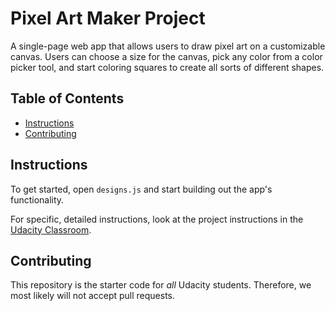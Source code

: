 # Pixel Art Maker Project

A single-page web app that allows users to draw pixel art on a customizable canvas.
Users can choose a size for the canvas, pick any color from a color picker tool, and start coloring squares to create all sorts of different shapes.

## Table of Contents

* [Instructions](#instructions)
* [Contributing](#contributing)

## Instructions

To get started, open `designs.js` and start building out the app's functionality.

For specific, detailed instructions, look at the project instructions in the [Udacity Classroom](https://classroom.udacity.com/me).

## Contributing

This repository is the starter code for _all_ Udacity students. Therefore, we most likely will not accept pull requests.

